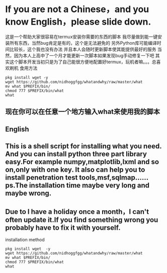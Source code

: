 # If you are not a Chinese，and you know English，please slide down.
这是一个帮助大家很容易在termux安装你需要的东西的脚本
我尽量做到能一键安装所有东西，当然bug肯定是有的，这个是无法避免的
另外Python库可能编译时间比较长，这个我也没有办法
并且本人会随时更新脚本使其能提供最好的服务
当然，因为本人上高中了一个月才能更新一次脚本如果发现bug手动修复一下吧
其实这个脚本开发当初只是为了自己能很方便地配置好termux，玩机者嘛。。。总喜欢刷机
食用方法
```
pkg install wget -y
wget https://github.com/nidhoggfgg/whatandwhy/raw/master/what
mv what $PREFIX/bin/
chmod 777 $PREFIX/bin/what
what
```
现在你可以在任意一个地方输入what来使用我的脚本
----
English
----
This is a shell script for installing what you need.
And you can install python three part library easy.For example numpy,matplotlib,lxml and so on,only with one key.
It also can help you to install penetration test tools,msf,sqlmap……
ps.The installation time maybe very long and maybe wrong.
------
Due to I have a holiday once a month，I can't often update it.If you find something wrong you probably have to fix it with yourself.
-------
installation method
```
pkg install wget  -y
wget https://github.com/nidhoggfgg/whatandwhy/raw/master/what      
mv what $PREFIX/bin/
chmod 777 $PREFIX/bin/what
what
```

